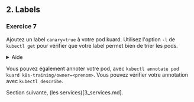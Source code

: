 ## 2. Labels

### Exercice 7

Ajoutez un label `canary=true` à votre pod kuard. 
Utilisez l'option `-l` de `kubectl get` pour vérifier que votre label permet bien de trier les pods.

<details>
    <summary>Aide</summary>

    ```shell
    kubectl get pods --show-labels # Affiche les labels sur une liste
    kubectl label pods kuard “canary=true” 

    kubectl get pods -L canary
    kubectl get pods -l canary=false

    kubectl label pods kuard “canary-” # Retire un label
    ```

</details>

Vous pouvez également annoter votre pod, avec `kubectl annotate pod kuard k8s-training/owner=<prenom>`. Vous pouvez vérifier votre annotation avec `kubectl describe`.


Section suivante, (les services)[3_services.md].